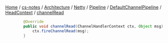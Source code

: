 [Home](https://mengxianbin.github.io) /
[cs-notes](https://mengxianbin.github.io/cs-notes/site) /
[Architecture](https://mengxianbin.github.io/cs-notes/site/Architecture) /
[Netty](https://mengxianbin.github.io/cs-notes/site/Architecture/Netty) /
[Pipeline](https://mengxianbin.github.io/cs-notes/site/Architecture/Netty/Pipeline) /
[DefaultChannelPipeline](https://mengxianbin.github.io/cs-notes/site/Architecture/Netty/Pipeline/DefaultChannelPipeline) /
[HeadContext](https://mengxianbin.github.io/cs-notes/site/Architecture/Netty/Pipeline/DefaultChannelPipeline/HeadContext) /
[channelRead](https://mengxianbin.github.io/cs-notes/site/Architecture/Netty/Pipeline/DefaultChannelPipeline/HeadContext/channelRead)

```java
        @Override
        public void channelRead(ChannelHandlerContext ctx, Object msg) {
            ctx.fireChannelRead(msg);
        }
```
